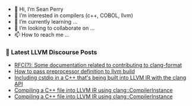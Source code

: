 - 👋 Hi, I’m Sean Perry
- 👀 I’m interested in compilers (c++, COBOL, llvm)
- 🌱 I’m currently learning ...
- 💞️ I’m looking to collaborate on ...
- 📫 How to reach me ...

<!---
s66perry/s66perry is a ✨ special ✨ repository because its `README.md` (this file) appears on your GitHub profile.
You can click the Preview link to take a look at your changes.
--->
### 📕 Latest LLVM Discourse Posts

<!-- DISCOURSE-LLVM:START -->
- [RFC&lpar;?&rpar;: Some documentation related to contributing to clang-format](https://discourse.llvm.org/t/rfc-some-documentation-related-to-contributing-to-clang-format/69962#post_1)
- [How to pass preprocessor definition to llvm build](https://discourse.llvm.org/t/how-to-pass-preprocessor-definition-to-llvm-build/69961#post_1)
- [Including cstdio in a C++ that&#39;s being built into LLVM IR with the clang API](https://discourse.llvm.org/t/including-cstdio-in-a-c-thats-being-built-into-llvm-ir-with-the-clang-api/69960#post_1)
- [Compiling a C++ file into LLVM IR using clang::CompilerInstance](https://discourse.llvm.org/t/compiling-a-c-file-into-llvm-ir-using-clang-compilerinstance/69957#post_5)
- [Compiling a C++ file into LLVM IR using clang::CompilerInstance](https://discourse.llvm.org/t/compiling-a-c-file-into-llvm-ir-using-clang-compilerinstance/69957#post_4)
<!-- DISCOURSE-LLVM:END -->
